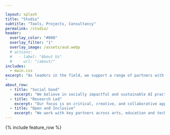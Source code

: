 ```yaml
---

layout: splash
title: "Studio"
subtitle: "Tools, Projects, Consultancy"
permalink: /studio/
header:
  overlay_color: "#000"
  overlay_filter: "1"
  overlay_image: /assets/aud.webp
  # actions:
  #   - label: "About Us"
  #     url: "/about/"
includes:
  - main.css
excerpt: "As leaders in the field, we support a range of partners with critical and creative approaches for the development and application of AI tools, techniques and practices. Taking a _makerly_ approach combined with high-level technical and conceptual expertise, we pursue **rigorous creativity**, working alongside key partners and communities for the social good. Our ‘AI Studio’ _builds_ around people and situations - offering an innovative, adaptive constellation of tools, techniques, and methodologies, underpinned by long-term experience in social and creative practices. 
"
about_row:
  - title: "Social Good"
    excerpt: "We believe in socially impactful and sustainable AI practices."
  - title: "Research Led"
    excerpt: "Our focus is on critical, creative, and collaborative approaches to AI research and development."
  - title: "Open and Inclusive"
    excerpt: "We work with key partners across arts, education and technology domains"
---
```

{% include feature_row %}

<div id="visualization-container" style="width: 100%; height: 300px;">

<script src="https://cdnjs.cloudflare.com/ajax/libs/three.js/r128/three.min.js"></script>
<script src="{{ '/assets/studio.js' | relative_url }}"></script>
</div>
